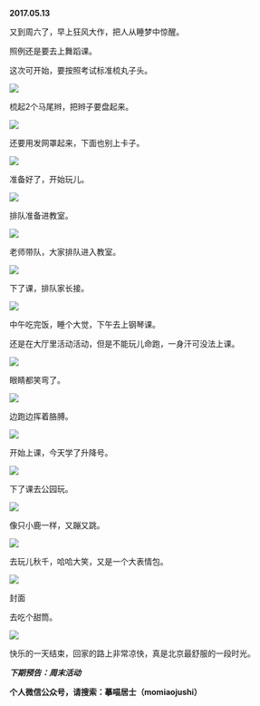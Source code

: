 
          
            
**2017.05.13**

又到周六了，早上狂风大作，把人从睡梦中惊醒。

照例还是要去上舞蹈课。

这次可开始，要按照考试标准梳丸子头。




![](img/51001-49d4dde731d94d38.jpg)




梳起2个马尾辫，把辫子要盘起来。




![](img/51001-19460577d2ef3105.jpg)




还要用发网罩起来，下面也别上卡子。




![](img/51001-a025eed5026501ca.jpg)




准备好了，开始玩儿。




![](img/51001-b9603ca353e4ffd4.jpg)




排队准备进教室。




![](img/51001-fb0b0339e41e8a7d.jpg)




老师带队，大家排队进入教室。




![](img/51001-59e1389b5207cf3c.jpg)




下了课，排队家长接。




![](img/51001-00993861e2791ba2.jpg)




中午吃完饭，睡个大觉，下午去上钢琴课。

还是在大厅里活动活动，但是不能玩儿命跑，一身汗可没法上课。




![](img/51001-f8e6917a20f8ecd5.jpg)




眼睛都笑弯了。




![](img/51001-26d93ff3f6bd8099.jpg)




边跑边挥着胳膊。




![](img/51001-4f1c0626c77f48b0.jpg)




开始上课，今天学了升降号。




![](img/51001-58256ccbe649d7fe.jpg)




下了课去公园玩。




![](img/51001-c7878675c1e5fb70.jpg)




像只小鹿一样，又蹦又跳。




![](img/51001-b1761343dbd1dad9.jpg)




去玩儿秋千，哈哈大笑，又是一个大表情包。




![](img/51001-e78faed83847b10c.jpg)

封面


去吃个甜筒。




![](img/51001-e3fbb10694054ef4.jpg)




快乐的一天结束，回家的路上非常凉快，真是北京最舒服的一段时光。


***下期预告：周末活动***


**个人微信公众号，请搜索：摹喵居士（momiaojushi）**

          
        